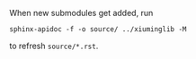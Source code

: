 When new submodules get added, run
```
sphinx-apidoc -f -o source/ ../xiuminglib -M
```
to refresh `source/*.rst`.

